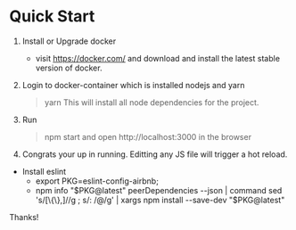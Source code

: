 Quick Start
===========

1. Install or Upgrade docker
    - visit https://docker.com/ and download and install the latest stable version of docker.

2. Login to docker-container which is installed nodejs and yarn
    >yarn
   This will install all node dependencies for the project.

3. Run
    >npm start
   and open http://localhost:3000 in the browser

4. Congrats your up in running. Editting any JS file will trigger a hot reload.

* Install eslint
  + export PKG=eslint-config-airbnb;
  + npm info "$PKG@latest" peerDependencies --json | command sed 's/[\{\},]//g ; s/: /@/g' | xargs npm install --save-dev "$PKG@latest"

Thanks!
